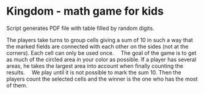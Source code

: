 # Kingdom - math game for kids

Script generates PDF file with table filled by random digits.

The players take turns to group cells giving a sum of 10 in such a way that the marked fields are connected with each other on the sides (not at the corners). Each cell can only be used once.
⠀
The goal of the game is to get as much of the circled area in your color as possible. If a player has several areas, he takes the largest area into account when finally counting the results.
⠀
We play until it is not possible to mark the sum 10. Then the players count the selected cells and the winner is the one who has the most of them. 
